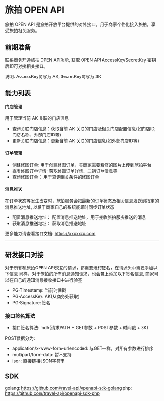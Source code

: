 # 旅拍 OPEN API

旅拍 OPEN API 是旅拍开放平台提供的对外接口，用于商家个性化接入旅拍，享受旅拍相关服务。

## 前期准备

联系商务开通旅拍 OPEN API功能, 获取 OPEN API AccessKey/SecretKey 密钥后即可对接相关接口。

说明: AccessKey简写为 AK, SecretKey简写为 SK

## 能力列表

#### **门店管理**

用于管理当前 AK 关联的门店信息

* 查询关联门店信息：获取当前 AK 关联的门店及相关门店配置信息(如门店ID, 门店名称、外部门店ID等)
* 更新关联门店信息：更新当前 AK 关联的门店信息(如外部门店ID等)

#### **订单管理**

* 创建修图订单: 用于创建修图订单，将商家需要精修的图片上传到旅拍平台 
* 查看修图订单详情: 获取修图订单详情，二销订单信息等
* 查询修图订单： 用于查询相关条件的修图订单

#### **消息推送**

在订单状态等发生改变时，旅拍服务会把最新的订单状态及相关信息发送到指定的消息推送地址, 以便于商家自己的系统能即时同步订单状态

* 配置消息推送地址： 配置消息推送地址，用于接收旅拍服务推送的消息
* 获取消息推送地址： 获取消息推送地址

更多能力请查看接口文档: https://xxxxxxx.com

-----------------------------------------------------------------------------------------------------------------------------------------------------------------------------------------------------------------------------------------------------------------------------------------------------------------------------------------------------------------------------------------------------------------------------------------------------------------------------------------------------------------------------------------------------------------------------------------------------------------------------------------------------------------------------------------------------------------------------------------------------------------------------------
## 研发接口对接

对于所有和旅拍OPEN API交互的请求，都需要进行签名，在请求头中需要添加以下信息
同样，对于旅拍的所有消息通知请求，也会带上添加以下签名信息, 商家可以在自己的通知消息接收接口中进行验签

* PG-Timestamp: 当前时间戳
* PG-AccessKey: AK(从商务处获取)
* PG-Signature: 签名

### 接口签名算法

* 接口签名算法: md5(请求PATH + GET参数 + POST参数 + 时间戳 + SK)

POST数据分为:
  * application/x-www-form-urlencoded: 与GET一样，对所有参数进行排序
  * multipart/form-data: 暂不支持
  * json: 直接链接JSON字符串

## SDK
golang: https://github.com/travel-api/openapi-sdk-golang
php: https://github.com/travel-api/openapi-sdk-php

